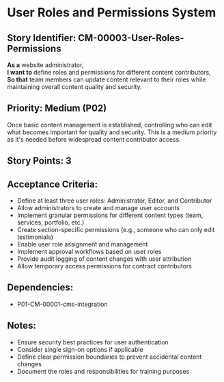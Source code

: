 # User Roles and Permissions System

## Story Identifier: CM-00003-User-Roles-Permissions

**As a** website administrator,  
**I want to** define roles and permissions for different content contributors,  
**So that** team members can update content relevant to their roles while maintaining overall content quality and security.

## Priority: Medium (P02)
Once basic content management is established, controlling who can edit what becomes important for quality and security. This is a medium priority as it's needed before widespread content contributor access.

## Story Points: 3

## Acceptance Criteria:
- Define at least three user roles: Administrator, Editor, and Contributor
- Allow administrators to create and manage user accounts
- Implement granular permissions for different content types (team, services, portfolio, etc.)
- Create section-specific permissions (e.g., someone who can only edit testimonials)
- Enable user role assignment and management
- Implement approval workflows based on user roles
- Provide audit logging of content changes with user attribution
- Allow temporary access permissions for contract contributors

## Dependencies:
- P01-CM-00001-cms-integration

## Notes:
- Ensure security best practices for user authentication
- Consider single sign-on options if applicable
- Define clear permission boundaries to prevent accidental content changes
- Document the roles and responsibilities for training purposes
